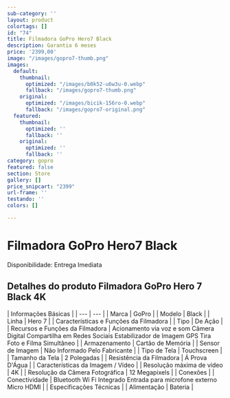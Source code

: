 ```yaml
---
sub-category: ''
layout: product
colortags: []
id: "74"
title: Filmadora GoPro Hero7 Black
description: Garantia 6 meses
price: '2399,00'
image: "/images/gopro7-thumb.png"
images:
  default:
    thumbnail:
      optimized: "/images/b0k52-u6w3u-0.webp"
      fallback: "/images/gopro7-thumb.png"
    original:
      optimized: "/images/bicik-156ro-0.webp"
      fallback: "/images/gopro7-original.png"
  featured:
    thumbnail:
      optimized: ''
      fallback: ''
    original:
      optimized: ''
      fallback: ''
category: gopro
featured: false
section: Store
gallery: []
price_snipcart: "2399"
url-frame: ''
testando: ''
colors: []

---
```

# Filmadora GoPro Hero7 Black

Disponibilidade: Entrega Imediata

## Detalhes do produto Filmadora GoPro Hero 7 Black 4K

| Informações Básicas |
| --- | --- |
| Marca | GoPro |
| Modelo | Black |
| Linha | Hero 7 |
| Características e Funções da Filmadora |
| Tipo | De Ação |
| Recursos e Funções da Filmadora | Acionamento via voz e som Câmera Digital Compartilha em Redes Sociais Estabilizador de Imagem GPS Tira Foto e Filma Simultâneo |
| Armazenamento | Cartão de Memória |
| Sensor de Imagem | Não Informado Pelo Fabricante |
| Tipo de Tela | Touchscreen |
| Tamanho da Tela | 2 Polegadas |
| Resistência da Filmadora | Á Prova D'Água |
| Características da Imagem / Vídeo |
| Resolução máxima de vídeo | 4K |
| Resolução da Câmera Fotográfica | 12 Megapixels |
| Conexões |
| Conectividade | Bluetooth Wi Fi Integrado Entrada para microfone externo Micro HDMI |
| Especificações Técnicas |
| Alimentação | Bateria |